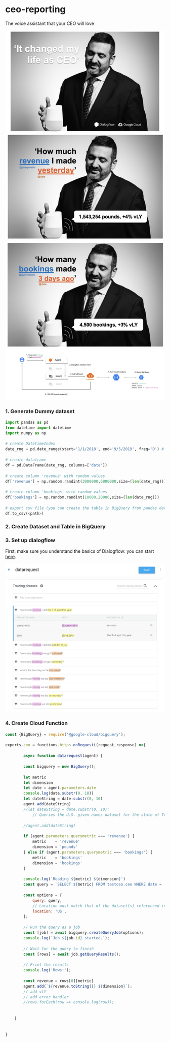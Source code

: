 # ceo-reporting
The voice assistant that your CEO will love

![Screenshot](alex1.png)
![Screenshot](alex2.png)
![Screenshot](alex3.png)
![Screenshot](flowww.png)

### 1. Generate Dummy dataset

```python
import pandas as pd
from datetime import datetime
import numpy as np

# create DatetimeIndex
date_rng = pd.date_range(start='1/1/2018', end='9/5/2019', freq='D') # m/d/yyyy

# create dataframe
df = pd.DataFrame(date_rng, columns=['date'])

# create column 'revenue' with random values
df['revenue'] = np.random.randint(3000000,6000000,size=(len(date_rng)))

# create column 'bookings' with random values
df['bookings'] = np.random.randint(10000,20000,size=(len(date_rng)))

# export csv file (you can create the table in BigQuery from pandas dataframe as well)
df.to_csv(<path>)
```
### 2. Create Dataset and Table in BigQuery

### 3. Set up dialogflow

First, make sure you understand the basics of Dialogflow: you can start [here](https://cloud.google.com/dialogflow/docs/).

![Screenshot](diaceo.png)


### 4. Create Cloud Function

```javascript
const {BigQuery} = require('@google-cloud/bigquery');

exports.ceo = functions.https.onRequest((request,response) =>{

        async function datarequest(agent) {

        const bigquery = new BigQuery();

        let metric
        let dimension
        let date = agent.parameters.date
        console.log(date.substr(0, 10))
        let dateString = date.substr(0, 10)
        agent.add(dateString)
        //let dateString = date.substr(0, 10);
            // Queries the U.S. given names dataset for the state of Texas.

        //agent.add(dateString)

        if (agent.parameters.querymetric === 'revenue') {
            metric    = 'revenue'
            dimension = 'pounds'
        } else if (agent.parameters.querymetric === 'bookings') {
            metric    = 'bookings'
            dimension = 'bookings'
        }

        console.log(`Reading ${metric} ${dimension}`)
        const query = `SELECT ${metric} FROM testceo.ceo WHERE date = '${dateString}'`;

        const options = {
            query: query,
            // Location must match that of the dataset(s) referenced in the query.
            location: 'US',
        };

        // Run the query as a job
        const [job] = await bigquery.createQueryJob(options);
        console.log(`Job ${job.id} started.`);

        // Wait for the query to finish
        const [rows] = await job.getQueryResults();

        // Print the results
        console.log('Rows:');

        const revenue = rows[0][metric]
        agent.add(`${revenue.toString()} ${dimension}`);
        // add vlY
        // add error handler
        //rows.forEach(row => console.log(row));


    }
    
 
}

```
